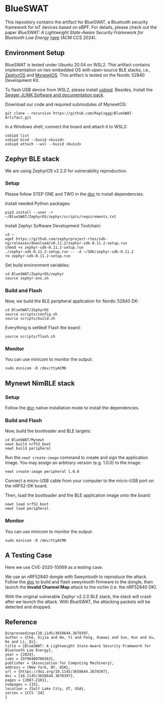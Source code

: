 # BlueSWAT

This repository contains the artifact for BlueSWAT, a Bluetooth security framework for IoT devices based on eBPF. For details, please check out the paper _BlueSWAT: A Lightweight State-Aware Security Framework for Bluetooth Low Energy_ [here](https://dl.acm.org/doi/abs/10.1145/3658644.3670397) (ACM CCS 2024).

## Environment Setup

BlueSWAT is tested under Ubuntu 20.04 on WSL2. This artifact contains implementation on two embedded OS with open-source BLE stacks, i.e., [ZephyrOS](https://zephyrproject.org/) and [MynewtOS](https://mynewt.apache.org/). This artifact is tested on the Nordic 52840 Development Kit.

To flash USB device from WSL2, please install [usbipd](https://learn.microsoft.com/en-us/windows/wsl/connect-usb). Besides, Install the [Segger JLINK Software and documentation pack](https://www.segger.com/downloads/jlink/). 

Download our code and required submodules of MynewtOS:
```
git clone --recursive https://github.com/RayCxggg/BlueSWAT-Artifact.git
```

In a Windows shell, connect the board and attach it to WSL2:
```
usbipd list 
usbipd bind --busid <busid>
usbipd attach --wsl --busid <busid>
```

## Zephyr BLE stack

We are using ZephyrOS v2.2.0 for vulnerability reproduction.

### Setup

Please follow STEP ONE and TWO in the [doc](https://docs.zephyrproject.org/2.2.0/getting_started/index.html) to install dependencies.

Install needed Python packages:
```
pip3 install --user -r ~/BlueSWAT/ZephyrOS/zephyr/scripts/requirements.txt
```

Install Zephyr Software Development Toolchain:
```
cd ~
wget https://github.com/zephyrproject-rtos/sdk-ng/releases/download/v0.11.2/zephyr-sdk-0.11.2-setup.run
chmod +x zephyr-sdk-0.11.2-setup.run
./zephyr-sdk-0.11.2-setup.run -- -d ~/SDK/zephyr-sdk-0.11.2
rm zephyr-sdk-0.11.2-setup.run
```

Set build environment variables:
```
cd BlueSWAT/ZephyrOS/zephyr
source zephyr-env.sh
```

### Build and Flash

Now, we build the BLE peripheral application for Nordic 52840 DK:
```
cd BlueSWAT/ZephyrOS
source scripts/config.sh
source scripts/build.sh
```

Everything is settled! Flash the board:
```
source scripts/flash.sh
```

### Monitor

You can use minicom to monitor the output:
```
sudo minicom -D /dev/ttyACM0
```


## Mynewt NimBLE stack

### Setup

Follow the [doc](https://mynewt.apache.org/latest/get_started/index.html) native installation mode to install the dependencies.

### Build and Flash

Now, build the bootloader and BLE targets:

```
cd BlueSWAT/Mynewt
newt build nrf52_boot
newt build peripheral
```

Run the `newt create-image` command to create and sign the application image. You may assign an arbitrary version (e.g. 1.0.0) to the image:
```
newt create-image peripheral 1.0.0
```

Connect a micro-USB cable from your computer to the micro-USB port on the nRF52-DK board. 

Then, load the bootloader and the BLE application image onto the board:
```
newt load nrf52_boot
newt load peripheral
```

### Monitor

You can use minicom to monitor the output:
```
sudo minicom -D /dev/ttyACM0
```

## A Testing Case

Here we use CVE-2020-10069 as a testing case. 

We use an nRF52840 dongle with Sweyntooth to reproduce the attack. Follow the [doc](https://github.com/Matheus-Garbelini/sweyntooth_bluetooth_low_energy_attacks) to build and flash sweyntooth firmware to the dongle, then launch the **Invalid Channel Map** attack to the victim (i.e. the nRF52840 DK). 

With the original vulnerable Zephyr v2.2.0 BLE stack, the stack will crash after we launch the attack. With BlueSWAT, the attacking packets will be detected and dropped.


## Reference

```
@inproceedings{10.1145/3658644.3670397,
author = {Che, Xijia and He, Yi and Feng, Xuewei and Sun, Kun and Xu, Ke and Li, Qi},
title = {BlueSWAT: A Lightweight State-Aware Security Framework for Bluetooth Low Energy},
year = {2024},
isbn = {9798400706363},
publisher = {Association for Computing Machinery},
address = {New York, NY, USA},
url = {https://doi.org/10.1145/3658644.3670397},
doi = {10.1145/3658644.3670397},
pages = {2087–2101},
numpages = {15},
location = {Salt Lake City, UT, USA},
series = {CCS '24}
}
```
